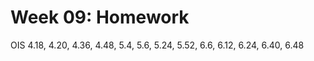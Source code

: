 # Week 09: Homework

OIS 4.18, 4.20, 4.36, 4.48, 5.4, 5.6, 5.24, 5.52, 6.6, 6.12, 6.24, 6.40, 6.48

